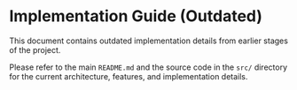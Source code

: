 # Implementation Guide (Outdated)

This document contains outdated implementation details from earlier stages of the project.

Please refer to the main `README.md` and the source code in the `src/` directory for the current architecture, features, and implementation details.
